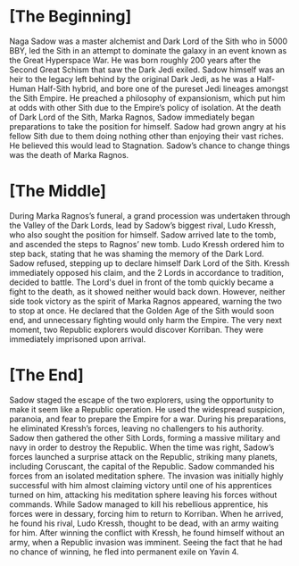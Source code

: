 # \[The Beginning\]

Naga Sadow was a master alchemist and Dark Lord of the Sith who in 5000 BBY, led the Sith in an attempt to dominate the galaxy in an event known as the Great Hyperspace War.
He was born roughly 200 years after the Second Great Schism that saw the Dark Jedi exiled.
Sadow himself was an heir to the legacy left behind by the original Dark Jedi, as he was a Half-Human Half-Sith hybrid, and bore one of the pureset Jedi lineages amongst the Sith Empire.
He preached a philosophy of expansionism, which put him at odds with other Sith due to the Empire’s policy of isolation.
At the death of Dark Lord of the Sith, Marka Ragnos, Sadow immediately began preparations to take the position for himself.
Sadow had grown angry at his fellow Sith due to them doing nothing other than enjoying their vast riches.
He believed this would lead to Stagnation.
Sadow’s chance to change things was the death of Marka Ragnos.

# \[The Middle\]

During Marka Ragnos’s funeral, a grand procession was undertaken through the Valley of the Dark Lords, lead by Sadow’s biggest rival, Ludo Kressh, who also sought the position for himself.
Sadow arrived late to the tomb, and ascended the steps to Ragnos’ new tomb.
Ludo Kressh ordered him to step back, stating that he was shaming the memory of the Dark Lord.
Sadow refused, stepping up to declare himself Dark Lord of the Sith.
Kressh immediately opposed his claim, and the 2 Lords in accordance to tradition, decided to battle.
The Lord's duel in front of the tomb quickly became a fight to the death, as it showed neither would back down.
However, neither side took victory as the spirit of Marka Ragnos appeared, warning the two to stop at once.
He declared that the Golden Age of the Sith would soon end, and unnecessary fighting would only harm the Empire.
The very next moment, two Republic explorers would discover Korriban.
They were immediately imprisoned upon arrival.

# \[The End\]

Sadow staged the escape of the two explorers, using the opportunity to make it seem like a Republic operation.
He used the widespread suspicion, paranoia, and fear to prepare the Empire for a war.
During his preparations, he eliminated Kressh’s forces, leaving no challengers to his authority.
Sadow then gathered the other Sith Lords, forming a massive military and navy in order to destroy the Republic.
When the time was right, Sadow’s forces launched a surprise attack on the Republic, striking many planets, including Coruscant, the capital of the Republic.
Sadow commanded his forces from an isolated meditation sphere.
The invasion was initially highly successful with him almost claiming victory until one of his apprentices turned on him, attacking his meditation sphere leaving his forces without commands.
While Sadow managed to kill his rebellious apprentice, his forces were in dessary, forcing him to return to Korriban.
When he arrived, he found his rival, Ludo Kressh, thought to be dead, with an army waiting for him.
After winning the conflict with Kressh, he found himself without an army, when a Republic invasion was imminent.
Seeing the fact that he had no chance of winning, he fled into permanent exile on Yavin 4.
